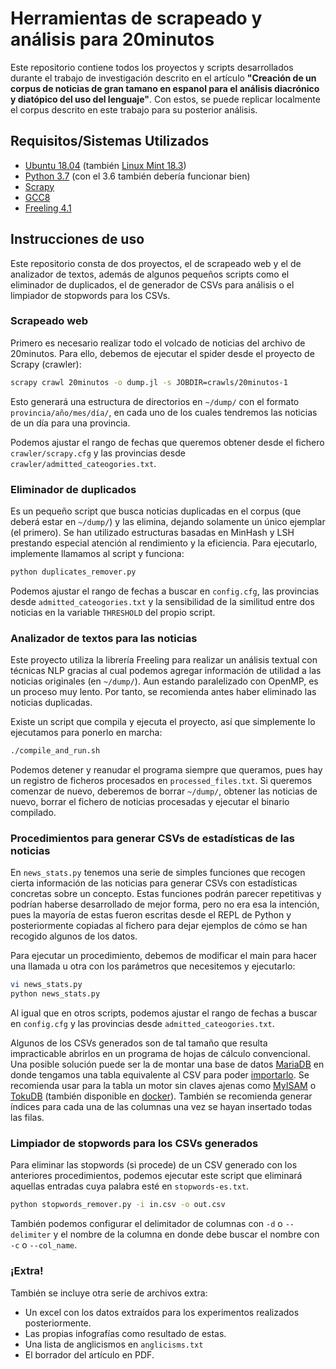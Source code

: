 # Herramientas de scrapeado y análisis para __20minutos__

Este repositorio contiene todos los proyectos y scripts desarrollados durante el trabajo de investigación descrito en el artículo __"Creación de un corpus de noticias de gran tamano en espanol para el análisis diacrónico y diatópico del uso del lenguaje"__. Con estos, se puede replicar localmente el corpus descrito en este trabajo para su posterior análisis.

## Requisitos/Sistemas Utilizados
* [Ubuntu 18.04](http://releases.ubuntu.com/18.04/) (también [Linux Mint 18.3](https://linuxmint.com/edition.php?id=246))
* [Python 3.7](https://launchpad.net/~deadsnakes/+archive/ubuntu/ppa) (con el 3.6 también debería funcionar bien)
* [Scrapy](https://doc.scrapy.org/en/latest/intro/install.html)
* [GCC8](https://askubuntu.com/questions/1028601/install-gcc-8-only-on-ubuntu-18-04)
* [Freeling 4.1](https://talp-upc.gitbook.io/freeling-4-1-user-manual/installation/installation-packages)

## Instrucciones de uso
Este repositorio consta de dos proyectos, el de scrapeado web y el de analizador de textos, además de algunos pequeños scripts como el eliminador de duplicados, el de generador de CSVs para análisis o el limpiador de stopwords para los CSVs.
### Scrapeado web
Primero es necesario realizar todo el volcado de noticias del archivo de 20minutos. Para ello, debemos de ejecutar el spider desde el proyecto de Scrapy (crawler):

```bash
scrapy crawl 20minutos -o dump.jl -s JOBDIR=crawls/20minutos-1
```

Esto generará una estructura de directorios en `~/dump/` con el formato `provincia/año/mes/día/`, en cada uno de los cuales tendremos las noticias de un día para una provincia.

Podemos ajustar el rango de fechas que queremos obtener desde el fichero `crawler/scrapy.cfg` y las provincias desde `crawler/admitted_cateogories.txt`.

### Eliminador de duplicados
Es un pequeño script que busca noticias duplicadas en el corpus (que deberá estar en `~/dump/`) y las elimina, dejando solamente un único ejemplar (el primero). Se han utilizado estructuras basadas en MinHash y LSH prestando especial atención al rendimiento y la eficiencia. Para ejecutarlo, implemente llamamos al script y funciona:

```bash
python duplicates_remover.py
```

Podemos ajustar el rango de fechas a buscar en `config.cfg`, las provincias desde `admitted_cateogories.txt` y la sensibilidad de la similitud entre dos noticias en la variable `THRESHOLD` del propio script.

### Analizador de textos para las noticias
Este proyecto utiliza la librería Freeling para realizar un análisis textual con técnicas NLP gracias al cual podemos agregar información de utilidad a las noticias originales (en `~/dump/`). Aun estando paralelizado con OpenMP, es un proceso muy lento. Por tanto, se recomienda antes haber eliminado las noticias duplicadas.

Existe un script que compila y ejecuta el proyecto, así que simplemente lo ejecutamos para ponerlo en marcha:

```bash
./compile_and_run.sh
```

Podemos detener y reanudar el programa siempre que queramos, pues hay un registro de ficheros procesados en `processed_files.txt`. Si queremos comenzar de nuevo, deberemos de borrar `~/dump/`, obtener las noticias de nuevo, borrar el fichero de noticias procesadas y ejecutar el binario compilado.

### Procedimientos para generar CSVs de estadísticas de las noticias
En `news_stats.py` tenemos una serie de simples funciones que recogen cierta información de las noticias para generar CSVs con estadísticas concretas sobre un concepto. Estas funciones podrán parecer repetitivas y podrían haberse desarrollado de mejor forma, pero no era esa la intención, pues la mayoría de estas fueron escritas desde el REPL de Python y posteriormente copiadas al fichero para dejar ejemplos de cómo se han recogido algunos de los datos.

Para ejecutar un procedimiento, debemos de modificar el main para hacer una llamada u otra con los parámetros que necesitemos y ejecutarlo:

```bash
vi news_stats.py
python news_stats.py
```

Al igual que en otros scripts, podemos ajustar el rango de fechas a buscar en `config.cfg` y las provincias desde `admitted_cateogories.txt`.

Algunos de los CSVs generados son de tal tamaño que resulta impracticable abrirlos en un programa de hojas de cálculo convencional. Una posible solución puede ser la de montar una base de datos [MariaDB](https://mariadb.com/) en donde tengamos una tabla equivalente al CSV para poder [importarlo](http://www.mysqltutorial.org/import-csv-file-mysql-table/). Se recomienda usar para la tabla un motor sin claves ajenas como [MyISAM](https://mariadb.com/kb/en/library/myisam-storage-engine/) o [TokuDB](https://mariadb.com/kb/en/library/tokudb/) (también disponible en [docker](https://hub.docker.com/r/goldy/tokudb/)). También se recomienda generar índices para cada una de las columnas una vez se hayan insertado todas las filas.

### Limpiador de stopwords para los CSVs generados
Para eliminar las stopwords (si procede) de un CSV generado con los anteriores procedimientos, podemos ejecutar este script que eliminará aquellas entradas cuya palabra esté en `stopwords-es.txt`.

```bash
python stopwords_remover.py -i in.csv -o out.csv
```

También podemos configurar el delimitador de columnas con `-d` o `--delimiter` y el nombre de la columna en donde debe buscar el nombre con `-c` o `--col_name`.

### ¡Extra!
También se incluye otra serie de archivos extra: 
* Un excel con los datos extraídos para los experimentos realizados posteriormente.
* Las propias infografías como resultado de estas.
* Una lista de anglicismos en `anglicisms.txt`
* El borrador del artículo en PDF.
